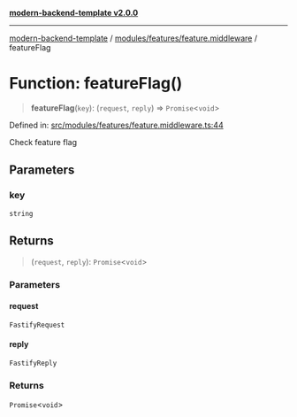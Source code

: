 [**modern-backend-template v2.0.0**](../../../../README.md)

***

[modern-backend-template](../../../../modules.md) / [modules/features/feature.middleware](../README.md) / featureFlag

# Function: featureFlag()

> **featureFlag**(`key`): (`request`, `reply`) => `Promise`\<`void`\>

Defined in: [src/modules/features/feature.middleware.ts:44](https://github.com/maemreyo/saas-4cus-nodejs/blob/1a77de11cd6eaefe66c31c7f5de281673fc25ce5/src/modules/features/feature.middleware.ts#L44)

Check feature flag

## Parameters

### key

`string`

## Returns

> (`request`, `reply`): `Promise`\<`void`\>

### Parameters

#### request

`FastifyRequest`

#### reply

`FastifyReply`

### Returns

`Promise`\<`void`\>
